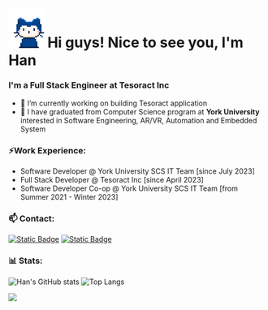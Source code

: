 <h1><img src="blob/master/rushil-whisper.gif" width="70"/> Hi guys! Nice to see you, I'm Han</h1>

### I'm a Full Stack Engineer at Tesoract Inc

- 🔭 I’m currently working on building Tesoract application
- 🏫 I have graduated from Computer Science program at **York University** interested in Software Engineering, AR/VR, Automation and Embedded System

### ⚡Work Experience:

- Software Developer @ York University SCS IT Team [since July 2023]
- Full Stack Developer @ Tesoract Inc [since April 2023]
- Software Developer Co-op @ York University SCS IT Team [from Summer 2021 - Winter 2023]

### 📫 Contact:

[![Static Badge](https://img.shields.io/badge/Han%20Le-blue?style=flat&logo=LinkedIn&logoColor=white)](https://www.linkedin.com/in/han-le23/)
[![Static Badge](https://img.shields.io/badge/hanle.cs23%40gmail.com-red?style=flat&logo=Gmail&logoColor=white)](mailto:hanle.cs23@gmail.com)

### 📊 Stats:

![Han's GitHub stats](https://github-readme-stats.vercel.app/api?username=hanle23&show_icons=true&theme=dark)
![Top Langs](https://github-readme-stats.vercel.app/api/top-langs/?username=hanle23&layout=compact&theme=dark)

![](https://komarev.com/ghpvc/?username=hanle23)
